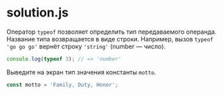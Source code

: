 # solution.js

Оператор `typeof` позволяет определить тип передаваемого операнда. Название типа возвращается в виде строки. Например, вызов `typeof 'go go go'` вернёт строку `'string'` (number — число).

```javascript
console.log(typeof 3); // => 'number'
```

Выведите на экран тип значения константы `motto`.

```javascript
const motto = 'Family, Duty, Honor';
```

